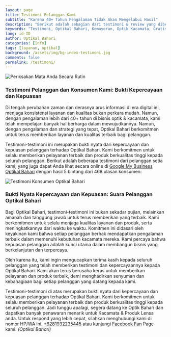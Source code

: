 ```yaml
---
layout: page
title: Testimoni Pelanggan Kami
subtitle: "Karena 40+ Tahun Pengalaman Tidak Akan Mengelabui Hasil"
description: "Berikut adalah sebagian dari testimoni & review yang diberikan oleh para pelanggan setia kami di halaman Google My Business Optikal Bahari sebagai referensi"
keywords: "Testimoni, Optikal Bahari, Kemayoran, Optik Kacamata, Gratis"
lang: id-ID
author: Optikal Bahari
categories: [Info]
tags: [layanan, optikal]
background: /assets/img/bg-index-testimoni.jpg
comments: false
permalink: /testimoni/
---
```


<div class="card-deck mb-3">
	<div class="card shadow p-3 mb-5 bg-white rounded">
		<img itemprop="image" 
			src="{{"/assets/img/posts/periksa-mata/periksa-mata-gratis-optikal-bahari-4.jpg" | relative_url }}" class="card-img-top"
			title="Periksakan Mata Anda Secara Rutin"
			alt="Periksakan Mata Anda Secara Rutin">
    <div class="card-body">
		<h3 class="card-title">
			Testimoni Pelanggan dan Konsumen Kami: Bukti Kepercayaan dan Kepuasan
		</h3>
        <p class="card-text">
			Di tengah perubahan zaman dan derasnya arus informasi di era digital ini, menjaga konsistensi layanan dan kualitas bukan perkara mudah. Namun, dengan pengalaman lebih dari 40+ tahun di bisnis optik & kacamata, kami telah mempelajari banyak hal berharga dalam mewujudkannya. Namun, dengan pengalaman dan strategi yang tepat, Optikal Bahari berkomitmen untuk terus memberikan layanan dan kualitas terbaik bagi pelanggan.
        </p>
        <p class="card-text">
			Testimoni-testimoni ini merupakan bukti nyata dari kepercayaan dan kepuasan pelanggan terhadap Optikal Bahari. Kami berkomitmen untuk selalu memberikan pelayanan terbaik dan produk berkualitas tinggi kepada seluruh pelanggan. Berikut adalah beberapa testimoni dari pelanggan setia kami, yang juga dapat Anda lihat secara online di <a href="https://search.google.com/local/reviews?placeid=ChIJDYWGN6T1aS4RjK50wCfHApg" title="Optikal Bahari Google My Busiess Review Page" class="GoogleMyBusiness" id="OptikalBahariGMB">Google My Business Optikal Bahari</a> dengan hasil 5 bintang dari 468 ulasan konsumen:
        </p>
		</div>
	</div>
</div>

<div class="card-body">
	<div class='sk-ww-google-reviews' data-embed-id='100158'>
		<script src='https://widgets.sociablekit.com/google-reviews/widget.js'></script>
	</div>
</div>

<div class="card shadow p-3 mb-5 bg-white rounded">
<img itemprop="image" 
        src="{{"/assets/img/posts/periksa-mata/periksa-mata-gratis-optikal-bahari-4.jpg" | relative_url }}" 
        class="card-img-top"
        title="periksa-mata-gratis"
        alt="Testimoni Konsumen Optikal Bahari"> 
<div class="card-body">
	<h3>
		Bukti Nyata Kepercayaan dan Kepuasan: Suara Pelanggan Optikal Bahari
	</h3>
		<p class="card-text">
		Bagi Optikal Bahari, testimoni-testimoni ini bukan sekadar pujian, melainkan amanah dan tanggung jawab untuk terus memberikan yang terbaik. Kami berkomitmen untuk selalu menjaga kualitas layanan dan produk, serta meningkatkannya dari waktu ke waktu. Komitmen ini didasari oleh keyakinan kami bahwa setiap pelanggan berhak mendapatkan pengalaman terbaik dalam memenuhi kebutuhan kacamata mereka. Kami percaya bahwa kepuasan pelanggan adalah kunci utama dalam membangun bisnis yang berkelanjutan dan terpercaya.
		</p>
		<p class="card-text">
		Oleh karena itu, kami ingin mengucapkan terima kasih kepada seluruh pelanggan yang telah memberikan testimoni dan kepercayaannya kepada Optikal Bahari. Kami akan terus berusaha keras untuk memberikan pelayanan dan produk terbaik, demi menghadirkan senyuman dan kebahagiaan bagi setiap pelanggan yang datang kepada kami.
		</p>
		<p class="card-text">
			Testimoni-testimoni di atas merupakan bukti nyata dari kepercayaan dan kepuasan pelanggan terhadap Optikal Bahari. Kami berkomitmen untuk selalu memberikan pelayanan terbaik dan produk berkualitas tinggi kepada seluruh pelanggan. Jadi tunggu apalagi, segera datang ke Optik Bahari dan dapatkan banyak penawaran menarik untuk Kacamata & Produk Lensa anda. Untuk respond yang lebih cepat, silahkan menghubungi kami di nomor HP/WA ini.
			<a
				href="https://api.whatsapp.com/send?phone=6281932235445&text=Hallo%2C+saya+butuh+informasi+lebih+lanjut+mengenai+Optikal+Bahari"
				id="WhatsAppClick"
				class="WhatsAppCall"
				title="Call WhatsApp"
				>+6281932235445
			</a>
			atau kunjungi
			<a href="https://www.facebook.com/optikalbahari" 
			id="FBClick" 
			title="Facebook Page Optikal Bahari" 
			class="FacebookPage">Facebook Fan</a>
			Page kami. <em>(Optikal Bahari)</em>
		</p>
	</div>
</div>

<!-- <h4>Halaman #1</h4>
<p class="aligncenter">
<img data-src="/assets/img/testimonial/testi-01.jpg" src="/assets/img/testimonial/testi-01.jpg" class="rounded mx-auto d-block rounded-lg img-fluid shadow"  alt="testimonial/testi-01.jpg" ></p>

<h4>Halaman #2</h4>
<p class="aligncenter">
<img data-src="/assets/img/testimonial/testi-02.jpg" src="/assets/img/testimonial/testi-02.jpg" class="rounded mx-auto d-block rounded-lg img-fluid shadow"  alt="testimonial/testi-02.jpg" ></p>

<h4>Halaman #3</h4>
<p class="aligncenter">
<img data-src="/assets/img/testimonial/testi-03.jpg" src="/assets/img/testimonial/testi-03.jpg" class="rounded mx-auto d-block rounded-lg img-fluid shadow"  alt="testimonial/testi-03.jpg" ></p>

<h4>Halaman #4</h4>
<p class="aligncenter">
<img data-src="/assets/img/testimonial/testi-04.jpg" src="/assets/img/testimonial/testi-04.jpg" class="rounded mx-auto d-block rounded-lg img-fluid shadow"  alt="testimonial/testi-04.jpg" ></p>

<h4>Halaman #5</h4>
<p class="aligncenter">
<img data-src="/assets/img/testimonial/testi-05.jpg" src="/assets/img/testimonial/testi-05.jpg" class="rounded mx-auto d-block rounded-lg img-fluid shadow"  alt="testimonial/testi-05.jpg" ></p>

<p>Untuk ulasan dari konsumen kami lainnya, silahkan melihat secara langsung melalui tautan berikut <a href="https://www.google.com/search?safe=strict&hl=en-ID&gl=id&sxsrf=ALeKk01mFygFLFgcGPbW4Gdwxhg_0kuUoQ%3A1594976814186&ei=LmoRX4LyCvjjz7sPoYOd-Ao&q=Bahari+Optical%2C+Jl.+Bend.+Jago+No.447%2C+RW.1%2C+Utan+Panjang%2C+Kec.+Kemayoran%2C+Kota+Jakarta+Pusat%2C+Daerah+Khusus+Ibukota+Jakarta+10650&oq=Bahari+Optical%2C+Jl.+Bend.+Jago+No.447%2C+RW.1%2C+Utan+Panjang%2C+Kec.+Kemayoran%2C+Kota+Jakarta+Pusat%2C+Daerah+Khusus+Ibukota+Jakarta+10650&gs_lcp=CgZwc3ktYWIQDFAAWABgrqenBWgAcAB4AIABAIgBAJIBAJgBAKoBB2d3cy13aXo&sclient=psy-ab&ved=0ahUKEwiCwbzT99PqAhX48XMBHaFBB68Q4dUDCAw#lrd=0x2e69f5a43786850d:0x9802c727c074ae8c,1,,,">ini</a>. <em>(Optikal Bahari)</em></p> -->

